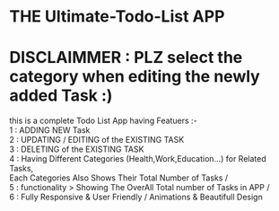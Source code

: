 #  THE Ultimate-Todo-List APP  <br> 
# DISCLAIMMER : PLZ select the category when editing the newly added Task :) <br> 
this is a complete Todo List App having Featuers :-  <br>
1 : ADDING NEW Task  <br> 
2 : UPDATING / EDITING of the EXISTING TASK <br> 
3 : DELETING  of the EXISTING TASK  <br> 
4 : Having Different Categories (Health,Work,Education...) for Related Tasks,  <br> 
 Each Categories Also Shows Their Total Number of Tasks / <br> 
5 : functionality > Showing The OverAll Total number of Tasks in APP / <br>
6 : Fully Responsive & User Friendly / Animations  & Beautifull Design  <br> 
